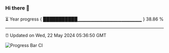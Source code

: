 ### Hi there 👋

⏳ Year progress { ███████████▁▁▁▁▁▁▁▁▁▁▁▁▁▁▁▁▁▁▁ } 38.86 %

---

⏰ Updated on Wed, 22 May 2024 05:36:50 GMT

![Progress Bar CI](https://github.com/IshwaranRudhara/GIT-ACTION/workflows/Progress%20Bar%20CI/badge.svg)
